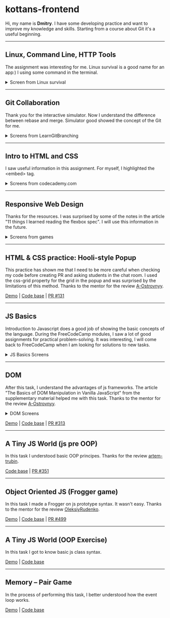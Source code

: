 # kottans-frontend

Hi, my name is **Dmitry**. I have some developing practice and want to improve my knowledge and skills. Starting from a course about Git it's a useful beginning.

---

## Linux, Command Line, HTTP Tools

The assignment was interesting for me. Linux survival is a good name for an app:) I using some command in the terminal.

<details>
<summary>Screen from Linux survival</summary>

![linux screen](/task_linux_cli/task_linux_cli.png)

</details>

---

## Git Collaboration

Thank you for the interactive simulator. Now I understand the difference between rebase and merge. Simulator good showed the concept of the Git for me.

<details>
<summary>Screens from LearnGitBranching</summary>

![Screen Git Collaboration 1-1](/task_git_collaboration/1_1.png)
![Screen Git Collaboration 1-2](/task_git_collaboration/1_2.png)
![Screen Git Collaboration 1-3](/task_git_collaboration/1_3.png)
![Screen Git Collaboration 1-4](/task_git_collaboration/1_4.png)
![Screen Git Collaboration 2-1](/task_git_collaboration/2_1.png)
![Screen Git Collaboration 2-2](/task_git_collaboration/2_2.png)
![Screen Git Collaboration 3-1](/task_git_collaboration/3_1.png)
![Screen Git Collaboration 3-2](/task_git_collaboration/3_2.png)
![Screen Git Collaboration 3-3](/task_git_collaboration/3_3.png)
![Screen Git Collaboration 3-4](/task_git_collaboration/3_4.png)
![Screen Git Collaboration 3-5](/task_git_collaboration/3_5.png)
![Screen Git Collaboration 3-6](/task_git_collaboration/3_6.png)
![Screen Git Collaboration 3-7](/task_git_collaboration/3_7.png)
![Screen Git Collaboration 3-8](/task_git_collaboration/3_8.png)

</details>

---

## Intro to HTML and CSS

I saw useful information in this assignment. For myself, I highlighted the &lt;embed&gt; tag.

<details>
<summary>Screens from codecademy.com</summary>

![codecademy.com, HTML](/task_html_css_intro/html.png)
![codecademy.com, CSS](/task_html_css_intro/css.png)

</details>

---

## Responsive Web Design

Thanks for the resources. I was surprised by some of the notes in the article "11 things I learned reading the flexbox spec". I will use this information in the future.

<details>
<summary>Screens from games</summary>

![Flexbox Froggy screen](/task_responsive_web_design/flexbox-foggy.png)
![Grid Garden screen](/task_responsive_web_design/grid-garden.png)

</details>

---

## HTML & CSS practice: Hooli-style Popup

This practice has shown me that I need to be more careful when checking my code before creating PR and asking students in the chat room. I used the css-grid property for the grid in the popup and was surprised by the limitations of this method.
Thanks to the mentor for the review [A-Ostrovnyy](https://github.com/A-Ostrovnyy).

[Demo](https://dmitryhniezdilov.github.io/task-popup/) |
[Code base](https://github.com/DmitryHniezdilov/task-popup) |
[PR #131](https://github.com/kottans/frontend-2022-homeworks/pull/131)

---

## JS Basics

Introduction to Javascript does a good job of showing the basic concepts of the language. During the FreeCodeCamp modules, I saw a lot of good assignments for practical problem-solving. It was interesting, I will come back to FreeCodeCamp when I am looking for solutions to new tasks.

<details>
<summary>JS Basics Screens</summary>

![JS intro screen](/task_js_basics/js-intro.png)
![Basic JavaScript screen](/task_js_basics/js-basic.png)
![ES6 Challenges screen](/task_js_basics/js-es6.png)
![Basic Data Structures screen](/task_js_basics/js-basic-data-struct.png)
![Basic Algorithm Scripting screen](/task_js_basics/js-basic-alg-script.png)
![Functional Programming screen](/task_js_basics/js-func-pr.png)
![Algorithm Scripting Challenges screen](/task_js_basics/js-intermed-alg-script.png)

</details>

---

## DOM

After this task, I understand the advantages of js frameworks. The article "The Basics of DOM Manipulation in Vanilla JavaScript" from the supplementary material helped me with this task. Thanks to the mentor for the review [A-Ostrovnyy](https://github.com/A-Ostrovnyy).

<details>
<summary>DOM Screens</summary>

![Functional Programming screen](/task_js_dom/js-dom.png)
![Algorithm Scripting Challenges screen](/task_js_dom/js-intermed-alg-script.png)

</details>

[Demo](https://dmitryhniezdilov.github.io/task-js-dom/) |
[Code base](https://github.com/DmitryHniezdilov/task-js-dom) |
[PR #313](https://github.com/kottans/frontend-2022-homeworks/pull/313)

---

## A Tiny JS World (js pre OOP)

In this task I understood basic OOP principes. Thanks for the review [artem-trubin](https://github.com/artem-trubin).

[Code base](https://github.com/DmitryHniezdilov/task-a-tiny-JS-world/tree/task-a-tiny-JS-world) |
[PR #351](https://github.com/kottans/frontend-2022-homeworks/pull/351)

---

## Object Oriented JS (Frogger game)

In this task I made a Frogger on js prototype syntax. It wasn't easy. Thanks to the mentor for the review [OleksiyRudenko](https://github.com/OleksiyRudenko).

[Demo](https://dmitryhniezdilov.github.io/js-oop-frogger/) |
[Code base](https://github.com/DmitryHniezdilov/js-oop-frogger/tree/task-js-oop-frogger/) |
[PR #499](https://github.com/kottans/frontend-2022-homeworks/pull/499)

---

## A Tiny JS World (OOP Exercise)

In this task I got to know basic js class syntax.

[Demo](https://dmitryhniezdilov.github.io/task-a-tiny-JS-world/) |
[Code base](https://github.com/dmitryhniezdilov/task-a-tiny-JS-world/blob/gh-pages/index.js)

---

## Memory – Pair Game

In the process of performing this task, I better understood how the event loop works.

[Demo](https://dmitryhniezdilov.github.io/memory-pair-game/) |
[Code base](https://github.com/DmitryHniezdilov/memory-pair-game)
